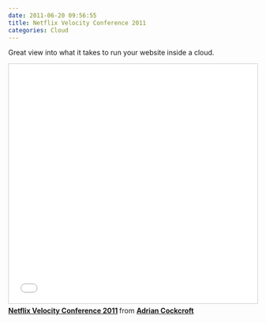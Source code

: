 ```yaml
---
date: 2011-06-20 09:56:55
title: Netflix Velocity Conference 2011
categories: Cloud
---
```


Great view into what it takes to run your website inside a cloud.

<iframe src="//www.slideshare.net/slideshow/embed_code/key/bWeMz9W8S6dQfm" width="595" height="485" frameborder="0" marginwidth="0" marginheight="0" scrolling="no" style="border:1px solid #CCC; border-width:1px; margin-bottom:5px; max-width: 100%;" allowfullscreen> </iframe> <div style="margin-bottom:5px"> <strong> <a href="//www.slideshare.net/adrianco/netflix-velocity-conference-2011" title="Netflix Velocity Conference 2011" target="_blank">Netflix Velocity Conference 2011</a> </strong> from <strong><a href="https://www.slideshare.net/adrianco" target="_blank">Adrian Cockcroft</a></strong> </div>
